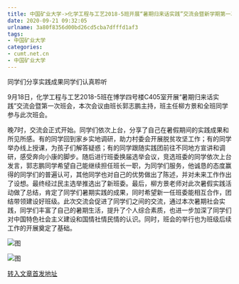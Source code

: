 ```yaml
---
title: 中国矿业大学->化学工程与工艺2018-5班开展“暑期归来话实践”交流会暨新学期第一次班会 | cumt.net.cn
date: 2020-09-21 09:32:05
urlname: 3a80f8356d00bd26cd5cba7dfffd1af3
tags: 
- 中国矿业大学
categories:
- cumt.net.cn
- 中国矿业大学
---
```

同学们分享实践成果同学们认真聆听

9月18日，化学工程与工艺2018-5班在博学四号楼C405室开展“暑期归来话实践”交流会暨第一次班会，本次会议由班长郭志鹏主持，班主任柳方景和全班同学参与此次班会。

晚7时，交流会正式开始。同学们依次上台，分享了自己在暑假期间的实践成果和所见所感。有的同学回到家乡实地调研，助力村委会开展脱贫攻坚工作；有的同学举办线上授课，为孩子们解答疑惑；有的同学跟随实践团前往不同地方宣讲和调研，感受奔向小康的脚步。随后进行班委换届选举会议，竞选班委的同学依次上台发言，郭志鹏同学希望自己能继续担任班长一职，为同学们服务，他诚恳的态度赢得的同学们的普遍认可，其他同学也对自己的优势做出了陈述，并对未来工作作出了设想。最终经过民主选举推选出了新班委。最后，柳方景老师对此次暑假实践活动做了总结，肯定了同学们暑期实践的成果，同时希望新一任班委能相互合作，团结带领建设好班级。此次交流会促进了同学们之间的交流，通过本次暑期社会实践，同学们丰富了自己的暑期生活，提升了个人综合素质，也进一步加深了同学们对中国特色社会主义建设和国情社情民情的认识。同时，班会的举行也为班级后续工作的开展奠定了基础。

![图](http://xwzx.cumt.edu.cn/_upload/article/images/40/dd/e4e11ecf4c1abf7f35bf490c184b/d989b5fa-bce6-4362-a784-0c9722023cce.jpg)

![图](http://xwzx.cumt.edu.cn/_upload/article/images/40/dd/e4e11ecf4c1abf7f35bf490c184b/e2daade4-74fc-4ed5-95b8-c9e63f9a721f.jpg)

[转入文章首发地址](http://xwzx.cumt.edu.cn/c6/e2/c523a575202/page.htm)